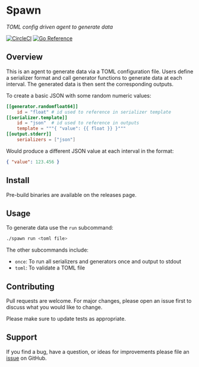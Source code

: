 # Spawn

*TOML config driven agent to generate data*

[![CircleCI](https://circleci.com/gh/powersj/spawn.svg?style=svg)](https://circleci.com/gh/powersj/spawn) [![Go Reference](https://pkg.go.dev/badge/github.com/powersj/spawn.svg)](https://pkg.go.dev/github.com/powersj/spawn)

## Overview

This is an agent to generate data via a TOML configuration file. Users define
a serializer format and call generator functions to generate data at each
interval. The generated data is then sent the corresponding outputs.

To create a basic JSON with some random numeric values:

```TOML
[[generator.randomfloat64]]
    id = "float" # id used to reference in serializer template
[[serializer.template]]
    id = "json"  # id used to reference in outputs
    template = """{ "value": {{ float }} }"""
[[output.stderr]]
    serializers = ["json"]
```

Would produce a different JSON value at each interval in the format:

```json
{ "value": 123.456 }
```

## Install

Pre-build binaries are available on the releases page.

## Usage

To generate data use the `run` subcommand:

```sh
./spawn run <toml file>
```

The other subcommands include:

* `once`: To run all serializers and generators once and output to stdout
* `toml`: To validate a TOML file

## Contributing

Pull requests are welcome. For major changes, please open an issue first to
discuss what you would like to change.

Please make sure to update tests as appropriate.

## Support

If you find a bug, have a question, or ideas for improvements please file an
[issue](https://github.com/powersj/spawn/issues/new) on GitHub.
